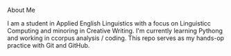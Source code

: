 ﻿About Me

I am a student in Applied English Linguistics with a focus on Linguisticc Computing and minoring in Creative Writing. I'm currently learning Pythong and working in ccorpus analysis / coding. This repo serves as my hands-op practice with Git and GitHub.
